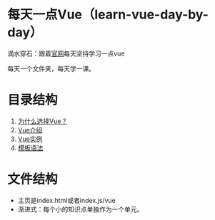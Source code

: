 # 每天一点Vue（learn-vue-day-by-day）
滴水穿石：跟着[官网](https://cn.vuejs.org/)每天坚持学习一点vue

每天一个文件夹，每天学一课。
# 目录结构
1. [为什么选择Vue？](https://github.com/shiyuwudi/learn-vue-day-by-day/tree/master/Lesson1%20Why-Vue-js)
1. [Vue介绍](https://github.com/shiyuwudi/learn-vue-day-by-day/tree/master/Lesson2%20Vue-Introduce)
1. [Vue实例](https://github.com/shiyuwudi/learn-vue-day-by-day/tree/master/Lesson3%20Vue-Instance)
1. [模板语法](https://github.com/shiyuwudi/learn-vue-day-by-day/tree/master/Lesson4%20Template)

# 文件结构
* 主页是index.html或者index.js/vue
* 渐进式：每个小的知识点单独作为一个单元。